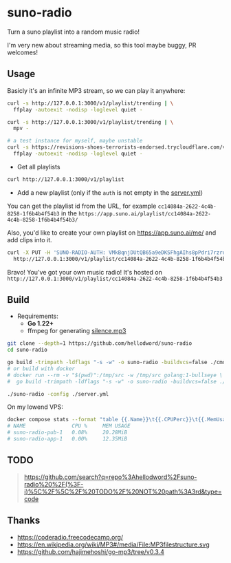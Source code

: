 # suno-radio

Turn a suno playlist into a random music radio!

I'm very new about streaming media, so this tool maybe buggy, PR welcomes!

## Usage

Basicly it's an infinite MP3 stream, so we can play it anywhere:

```sh
curl -s http://127.0.0.1:3000/v1/playlist/trending | \
  ffplay -autoexit -nodisp -loglevel quiet -

curl -s http://127.0.0.1:3000/v1/playlist/trending | \
  mpv -

# a test instance for myself, maybe unstable
curl -s https://revisions-shoes-terrorists-endorsed.trycloudflare.com/v1/playlist/trending | \
  ffplay -autoexit -nodisp -loglevel quiet -
```

- Get all playlists

```sh
curl http://127.0.0.1:3000/v1/playlist
```

- Add a new playlist (only if the `auth` is not empty in the [server.yml](./server.yml))

You can get the playlist id from the URL, for example `cc14084a-2622-4c4b-8258-1f6b4b4f54b3` in the `https://app.suno.ai/playlist/cc14084a-2622-4c4b-8258-1f6b4b4f54b3/`

Also, you'd like to create your own playlist on https://app.suno.ai/me/ and add clips into it.

```sh
curl -X PUT -H 'SUNO-RADIO-AUTH: VMkBqnjDUtQB65a9eDKSFhgAIhs8pPdri7rzrd7RO2w' \
  http://127.0.0.1:3000/v1/playlist/cc14084a-2622-4c4b-8258-1f6b4b4f54b3
```

Bravo! You've got your own music radio! It's hosted on `http://127.0.0.1:3000/v1/playlist/cc14084a-2622-4c4b-8258-1f6b4b4f54b3`

## Build

- Requirements:
  - **Go 1.22+**
  - ffmpeg for generating [silence.mp3](./pkg/suno/silence.mp3)

```sh
git clone --depth=1 https://github.com/hellodword/suno-radio
cd suno-radio

go build -trimpath -ldflags "-s -w" -o suno-radio -buildvcs=false ./cmd/suno-radio
# or build with docker
# docker run --rm -v "$(pwd)":/tmp/src -w /tmp/src golang:1-bullseye \
#  go build -trimpath -ldflags "-s -w" -o suno-radio -buildvcs=false ./cmd/suno-radio

./suno-radio -config ./server.yml
```

On my lowend VPS:

```sh
docker compose stats --format "table {{.Name}}\t{{.CPUPerc}}\t{{.MemUsage}}" --no-stream
# NAME               CPU %     MEM USAGE
# suno-radio-pub-1   0.08%     20.28MiB
# suno-radio-app-1   0.00%     12.35MiB
```

## TODO

> https://github.com/search?q=repo%3Ahellodword%2Fsuno-radio%20%2F(%3F-i)%5C%2F%5C%2F%20TODO%2F%20NOT%20path%3A3rd&type=code

## Thanks

- https://coderadio.freecodecamp.org/
- https://en.wikipedia.org/wiki/MP3#/media/File:MP3filestructure.svg
- https://github.com/hajimehoshi/go-mp3/tree/v0.3.4
